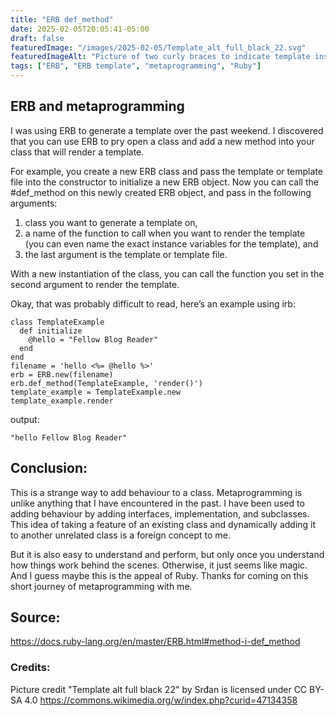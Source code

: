 ```yaml
---
title: "ERB def_method"
date: 2025-02-05T20:05:41-05:00
draft: false
featuredImage: "/images/2025-02-05/Template_alt_full_black_22.svg"
featuredImageAlt: "Picture of two curly braces to indicate template insertion"
tags: ["ERB", "ERB template", "metaprogramming", "Ruby"]
---
```

## ERB and metaprogramming

I was using ERB to generate a template over the past weekend. I discovered that you can use ERB to pry open a class and add a new method into your class that will render a template. 

For example, you create a new ERB class and pass the template or template file into the constructor to initialize a new ERB object. Now you can call the #def_method on this newly created ERB object, and pass in the following arguments:
1. class you want to generate a template on, 
2. a name of the function to call when you want to render the template (you can even name the exact instance variables for the template), and
3. the last argument is the template or template file.

With a new instantiation of the class, you can call the function you set in the second argument to render the template.

Okay, that was probably difficult to read, here’s an example using irb:

```
class TemplateExample
  def initialize 
    @hello = "Fellow Blog Reader"
  end
end
filename = 'hello <%= @hello %>'
erb = ERB.new(filename)
erb.def_method(TemplateExample, 'render()')
template_example = TemplateExample.new
template_example.render
```
output:

```
"hello Fellow Blog Reader"
```

## Conclusion:
This is a strange way to add behaviour to a class. Metaprogramming is unlike anything that I have encountered in the past. I have been used to adding behaviour by adding interfaces, implementation, and subclasses. This idea of taking a feature of an existing class and dynamically adding it to another unrelated class is a foreign concept to me. 

But it is also easy to understand and perform, but only once you understand how things work behind the scenes. Otherwise, it just seems like magic. And I guess maybe this is the appeal of Ruby. 
Thanks for coming on this short journey of metaprogramming with me.

## Source:
https://docs.ruby-lang.org/en/master/ERB.html#method-i-def_method

### Credits:
Picture credit 
"Template alt full black 22" by Srđan is licensed under CC BY-SA 4.0
https://commons.wikimedia.org/w/index.php?curid=47134358